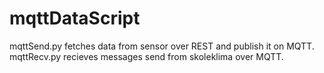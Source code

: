 # mqttDataScript
mqttSend.py fetches data from sensor over REST and publish it on MQTT.
mqttRecv.py recieves messages send from skoleklima over MQTT.
